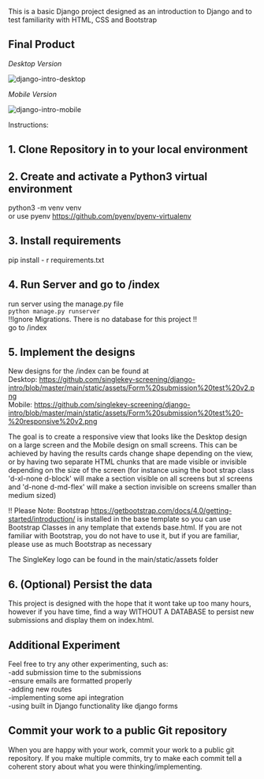 This is a basic Django project designed as an introduction to Django and to test familiarity with HTML, CSS and Bootstrap  
  
  
## Final Product

_Desktop Version_

![django-intro-desktop](https://user-images.githubusercontent.com/100962211/215630918-61216afd-2e00-4c7a-a72f-00a1bc3a597f.png)

_Mobile Version_

![django-intro-mobile](https://user-images.githubusercontent.com/100962211/215631013-5606523c-d10d-40fc-9f48-8b6340b197c7.png)

Instructions:  
  
## 1. Clone Repository in to your local environment  
  
## 2. Create and activate a Python3 virtual environment  
python3 -m venv venv  
or use pyenv <https://github.com/pyenv/pyenv-virtualenv>  

## 3. Install requirements  
pip install - r requirements.txt

## 4. Run Server and go to /index
run server using the manage.py file  
``
python manage.py runserver  
``  
!!Ignore Migrations. There is no database for this project !!  
go to /index  
  
## 5. Implement the designs  
New designs for the /index can be found at  
Desktop: <https://github.com/singlekey-screening/django-intro/blob/master/main/static/assets/Form%20submission%20test%20v2.png>  
Mobile: <https://github.com/singlekey-screening/django-intro/blob/master/main/static/assets/Form%20submission%20test%20-%20responsive%20v2.png>  
  
The goal is to create a responsive view that looks like the Desktop design on a large screen and the Mobile design on small screens. This can be achieved by having the results cards change shape depending on the view, or by having two separate HTML chunks that are made visible or invisible depending on the size of the screen (for instance using the boot strap class 'd-xl-none d-block' will make a section visible on all screens but xl screens and 'd-none d-md-flex' will make a section invisible on screens smaller than medium sized)
  
!! Please Note: Bootstrap <https://getbootstrap.com/docs/4.0/getting-started/introduction/> is installed in the base template so you can use Bootstrap Classes in any template that extends base.html. If you are not familiar with Bootstrap, you do not have to use it, but if you are familiar, please use as much Bootstrap as necessary  
  
The SingleKey logo can be found in the main/static/assets folder

## 6. (Optional) Persist the data  
This project is designed with the hope that it wont take up too many hours, however if you have time, find a way WITHOUT A DATABASE to persist new submissions and display them on index.html.  

## Additional Experiment  
Feel free to try any other experimenting, such as:  
-add submission time to the submissions  
-ensure emails are formatted properly  
-adding new routes  
-implementing some api integration  
-using built in Django functionality like django forms  

## Commit your work to a public Git repository  
When you are happy with your work, commit your work to a public git repository.  If you make multiple commits, try to make each commit tell a coherent story about what you were thinking/implementing.  

